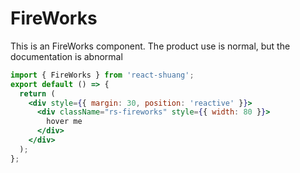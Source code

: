 # FireWorks

This is an FireWorks component. The product use is normal, but the documentation is abnormal

```jsx
import { FireWorks } from 'react-shuang';
export default () => {
  return (
    <div style={{ margin: 30, position: 'reactive' }}>
      <div className="rs-fireworks" style={{ width: 80 }}>
        hover me
      </div>
    </div>
  );
};
```
